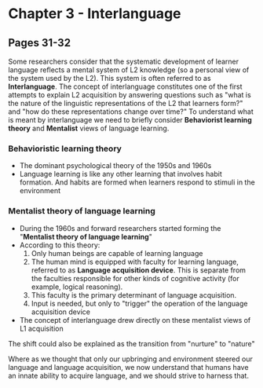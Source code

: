 # Chapter 3 - Interlanguage

## Pages 31-32
Some researchers consider that the systematic development of learner language reflects a mental system of L2 knowledge (so a personal view of the system used by the L2). This system is often referred to as **Interlanguage**. The concept of interlanguage constitutes one of the first attempts to explain L2 acquisition by answering questions such as  "what is the nature of the linguistic representations of the L2 that learners form?" and "how do these representations change over time?" To understand what is meant by interlanguage we need to briefly consider **Behaviorist learning theory** and **Mentalist** views of language learning.

### Behavioristic learning theory
- The dominant psychological theory of the 1950s and 1960s 
- Language learning is like any other learning that involves habit formation. And habits are formed when learners respond to stimuli in the environment
### Mentalist theory of language learning
- During the 1960s and forward researchers started forming the "**Mentalist theory of language learning**"
- According to this theory:
	1. Only human beings are capable of learning language
	2. The human mind is equipped with faculty for learning language, referred to as **Language acquisition device**. This is separate from the faculties responsible for other kinds of cognitive activity (for example, logical reasoning).
	3. This faculty is the primary determinant of language acquisition.
	4. Input is needed, but only to "trigger" the operation of the language acquisition device
- The concept of interlanguage drew directly on these mentalist views of L1 acquisition

The shift could also be explained as the transition from "nurture" to "nature"

Where as we thought that only our upbringing and environment steered our language and language acquisition, we now understand that humans have an innate ability to acquire language, and we should strive to harness that.